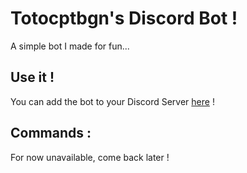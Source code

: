 # Totocptbgn's Discord Bot !
A simple bot I made for fun...
## Use it !
You can add the bot to your Discord Server [here](https://discordapp.com/oauth2/authorize?client_id=493100279902896139&scope=bot&permissions=0) !
## Commands :
For now unavailable, come back later ! 
